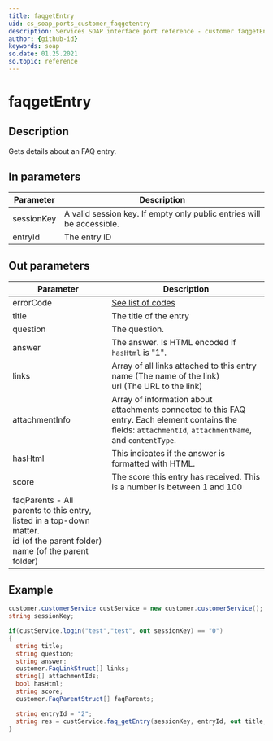 ```yaml
---
title: faqgetEntry
uid: cs_soap_ports_customer_faqgetentry
description: Services SOAP interface port reference - customer faqgetEntry
author: {github-id}
keywords: soap
so.date: 01.25.2021
so.topic: reference
---
```


# faqgetEntry

## Description

Gets details about an FAQ entry.

## In parameters

| Parameter | Description |
|---|---|
| sessionKey | A valid session key. If empty only public entries will be accessible. |
| entryId | The entry ID |

## Out parameters

| Parameter | Description |
|---|---|
| errorCode | [See list of codes][1] |
| title | The title of the entry |
| question | The question. |
| answer | The answer. Is HTML encoded if `hasHtml` is "1". |
| links | Array of all links attached to this entry<br>name (The name of the link)<br>url (The URL to the link) |
| attachmentInfo | Array of information about attachments connected to this FAQ entry. Each element contains the fields: `attachmentId`, `attachmentName`, and `contentType`. |
| hasHtml | This indicates if the answer is formatted with HTML. |
| score | The score this entry has received. This is a number is between 1 and 100 |
| faqParents - All parents to this entry, listed in a top-down matter.<br>id (of the parent folder)<br>name (of the parent folder) |

## Example

```csharp
customer.customerService custService = new customer.customerService();
string sessionKey;

if(custService.login("test","test", out sessionKey) == "0")
{
  string title;
  string question;
  string answer;
  customer.FaqLinkStruct[] links;
  string[] attachmentIds;
  bool hasHtml;
  string score;
  customer.FaqParentStruct[] faqParents;

  string entryId = "2";
  string res = custService.faq_getEntry(sessionKey, entryId, out title, out question, out answer, out links, out attachmentIds, out hasHtml, out score, out faqParents);
}
```

<!-- Referenced links -->
[1]: ../../error-codes.md